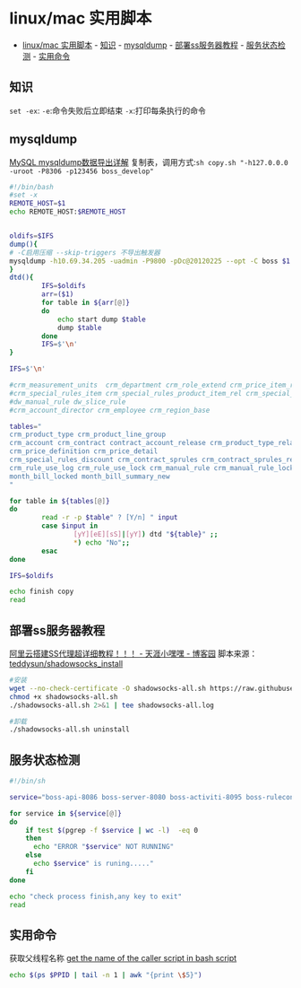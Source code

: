 # linux/mac 实用脚本

- [linux/mac 实用脚本](#linuxmac-实用脚本)
        - [知识](#知识)
        - [mysqldump](#mysqldump)
        - [部署ss服务器教程](#部署ss服务器教程)
        - [服务状态检测](#服务状态检测)
        - [实用命令](#实用命令)

## 知识

`set -ex`:
 `-e`:命令失败后立即结束
 `-x`:打印每条执行的命令

## mysqldump

[MySQL mysqldump数据导出详解](https://www.cnblogs.com/chenmh/p/5300370.html)
复制表，调用方式:`sh copy.sh "-h127.0.0.0 -uroot -P8306 -p123456 boss_develop"`

```bash
#!/bin/bash
#set -x
REMOTE_HOST=$1
echo REMOTE_HOST:$REMOTE_HOST


oldifs=$IFS
dump(){
# -C启用压缩 --skip-triggers 不导出触发器
mysqldump -h10.69.34.205 -uadmin -P9800 -pDc@20120225 --opt -C boss $1 | mysql $REMOTE_HOST
}
dtd(){
        IFS=$oldifs
        arr=($1)
        for table in ${arr[@]}
        do
            echo start dump $table
            dump $table
        done
        IFS=$'\n'
}

IFS=$'\n'

#crm_measurement_units  crm_department crm_role_extend crm_price_item_ref_measure_time crm_time_units
#crm_special_rules_item crm_special_rules_product_item_rel crm_special_rules_product_type_rel
#dw_manual_rule dw_slice_rule
#crm_account_director crm_employee crm_region_base

tables="
crm_product_type crm_product_line_group
crm_account crm_contract contract_account_release crm_product_type_relation contract_product_price
crm_price_definition crm_price_detail
crm_special_rules_discount crm_contract_sprules crm_contract_sprules_regions
crm_rule_use_log crm_rule_use_lock crm_manual_rule crm_manual_rule_lock
month_bill_locked month_bill_summary_new
"

for table in ${tables[@]}
do
        read -r -p $table" ? [Y/n] " input
        case $input in
                [yY][eE][sS]|[yY]) dtd "${table}" ;;
                *) echo "No";;
        esac
done

IFS=$oldifs

echo finish copy
read
```

## 部署ss服务器教程

[阿里云搭建SS代理超详细教程！！！ - 天涯小嘿嘿 - 博客园](https://www.cnblogs.com/tianhei/p/7428622.html)
脚本来源：[teddysun/shadowsocks_install](https://github.com/teddysun/shadowsocks_install)

```bash
#安装
wget --no-check-certificate -O shadowsocks-all.sh https://raw.githubusercontent.com/teddysun/shadowsocks_install/master/shadowsocks-all.sh
chmod +x shadowsocks-all.sh
./shadowsocks-all.sh 2>&1 | tee shadowsocks-all.log

#卸载
./shadowsocks-all.sh uninstall
```

## 服务状态检测

```bash
#!/bin/sh

service="boss-api-8086 boss-server-8080 boss-activiti-8095 boss-ruleconvert-8090 boss-bill-8071 boss-sync-8100"

for service in ${service[@]}
do
    if test $(pgrep -f $service | wc -l)  -eq 0
    then
      echo "ERROR "$service" NOT RUNNING"
    else
      echo $service" is runing....."
    fi
done

echo "check process finish,any key to exit"
read
```

## 实用命令

获取父线程名称
[get the name of the caller script in bash script](https://stackoverflow.com/questions/20572934/get-the-name-of-the-caller-script-in-bash-script)

```bash
echo $(ps $PPID | tail -n 1 | awk "{print \$5}")
```